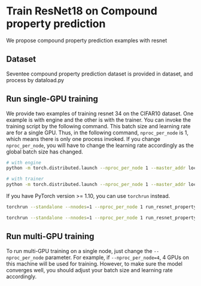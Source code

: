 # Train ResNet18 on Compound property prediction

We propose compound property prediction examples with resnet 

##  Dataset


Seventee compound property prediction dataset is provided in dataset, and process by dataload.py




## Run single-GPU training

We provide two examples of training resnet 34 on the CIFAR10 dataset. One example is with engine and the other is 
with the trainer. You can invoke the training script by the following command. This batch size and learning rate 
are for a single GPU. Thus, in the following command, `nproc_per_node` is 1, which means there is only one process 
invoked. If you change `nproc_per_node`, you will have to change the learning rate accordingly as the global batch
size has changed.

```bash
# with engine
python -m torch.distributed.launch --nproc_per_node 1 --master_addr localhost --master_port 29500 run_resnet_property_prediction_with_engine.py

# with trainer
python -m torch.distributed.launch --nproc_per_node 1 --master_addr localhost --master_port 29500 run_resnet_property_prediction_with_trainer.py
```

If you have PyTorch version >= 1.10, you can use `torchrun` instead.

```bash
torchrun --standalone --nnodes=1 --nproc_per_node 1 run_resnet_property_prediction_with_engine.py

torchrun --standalone --nnodes=1 --nproc_per_node 1 run_resnet_property_prediction_with_trainer.py
```

## Run multi-GPU training

To run multi-GPU training on a single node, just change the `--nproc_per_node` parameter. For example, if `--nproc_per_node=4`, 4 GPUs on this machine will be
used for training. However, to make sure the model converges well, you should adjust your batch size and learning rate accordingly.
